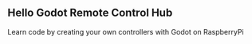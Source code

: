 ## Hello Godot Remote Control Hub
Learn code by creating your own controllers with Godot on RaspberryPi
